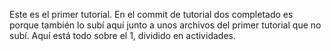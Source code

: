Este es el primer tutorial. En el commit de tutorial dos completado es porque también lo subí aquí junto a unos archivos del primer tutorial que no subí. Aquí está todo sobre el 1, dividido en actividades. 
